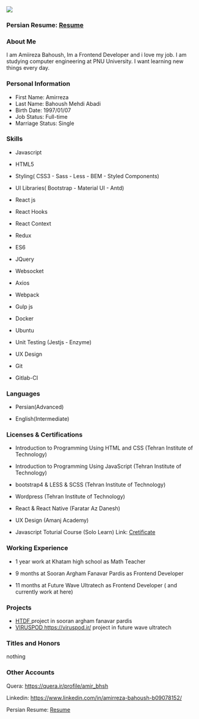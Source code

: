 <img src="https://avatars3.githubusercontent.com/u/69066265?s=400&u=6f460ff2529b523ac7d1abbf6e7f101012a65a8d&v=4" />

### Persian Resume: <a href="https://amirrezabahoush.github.io/algorithm-fa.github.io/"> Resume </a>

### About Me

I am Amiireza Bahoush, Im  a Frontend Developer and i love my job.
I am studying computer engineering at PNU University.
I want learning new things every day.

### Personal Information

- First Name: Amirreza
- Last Name: Bahoush Mehdi Abadi
- Birth Date: 1997/01/07
- Job Status: Full-time
- Marriage Status: Single

### Skills

+ Javascript

+ HTML5

+ Styling( CSS3 - Sass - Less - BEM - Styled Components)

+ UI Libraries( Bootstrap - Material UI - Antd)

+ React js

+ React Hooks

+ React Context

+ Redux 

+ ES6

+ JQuery

+ Websocket

+ Axios

+ Webpack

+ Gulp js

+ Docker

+ Ubuntu

+ Unit Testing (Jestjs - Enzyme)

+ UX Design

+ Git

+ Gitlab-CI

### Languages

- Persian(Advanced)

- English(Intermediate)

### Licenses & Certifications
- Introduction to Programming Using HTML and CSS (Tehran Institute of Technology)

- Introduction to Programming Using JavaScript (Tehran Institute of Technology)

- bootstrap4 & LESS & SCSS (Tehran Institute of Technology)

- Wordpress (Tehran Institute of Technology)

- React & React Native (Faratar Az Danesh)

- UX Design (Amanj Academy)

- Javascript Toturial Course (Solo Learn) Link: <a href="https://www.sololearn.com/Certificate/1024-18291469/pdf/">Cretificate</a>

### Working Experience

- 1 year work at Khatam high school as Math Teacher

- 9 months at Sooran Argham Fanavar Pardis as Frontend Developer

- 11 months at Future Wave Ultratech as Frontend Developer ( and currently work at here)

### Projects
- <a href="http://www.htdf.ir/"> HTDF </a> project in sooran argham fanavar pardis
- <a href="https://viruspod.ir/"> VIRUSPOD </a> https://viruspod.ir/ project in future wave ultratech

### Titles and Honors
  nothing

### Other Accounts
  Quera: <a href="https://quera.ir/profile/amir_bhsh"> https://quera.ir/profile/amir_bhsh </a>
  
  Linkedin: <a href="https://www.linkedin.com/in/amirreza-bahoush-b09078152/"> https://www.linkedin.com/in/amirreza-bahoush-b09078152/ </a>
  
  Persian Resume: <a href="https://amirrezabahoush.github.io/algorithm-fa.github.io/"> Resume </a>
